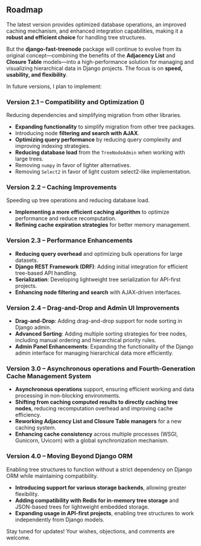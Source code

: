 ## Roadmap
The latest version provides optimized database operations, an improved caching mechanism, and enhanced integration capabilities, making it a **robust and efficient choice** for handling tree structures.

But the **django-fast-treenode** package will continue to evolve from its original concept—combining the benefits of the **Adjacency List** and **Closure Table** models—into a high-performance solution for managing and visualizing hierarchical data in Django projects. The focus is on **speed, usability, and flexibility**.

In future versions, I plan to implement:

### **Version 2.1 – Compatibility and Optimization** ()
Reducing dependencies and simplifying migration from other libraries.

- **Expanding functionality** to simplify migration from other tree packages.
- Introducing node **filtering and search with AJAX**.
- **Optimizing query performance** by reducing query complexity and improving indexing strategies.
- **Reducing database load** from the `TreeNodeAdmin` when working with large trees.
- Removing `numpy` in favor of lighter alternatives.
- Removing `Select2` in favor of light custom select2-like implementation.

### **Version 2.2 – Caching Improvements**
Speeding up tree operations and reducing database load.

- **Implementing a more efficient caching algorithm** to optimize performance and reduce recomputation.
- **Refining cache expiration strategies** for better memory management.

### **Version 2.3 – Performance Enhancements**
- **Reducing query overhead** and optimizing bulk operations for large datasets.
- **Django REST Framework (DRF)**: Adding initial integration for efficient tree-based API handling.
- **Serialization**: Developing lightweight tree serialization for API-first projects.
- **Enhancing node filtering and search** with AJAX-driven interfaces.

### **Version 2.4 – Drag-and-Drop and Admin UI Improvements**
- **Drag-and-Drop**: Adding drag-and-drop support for node sorting in Django admin.
- **Advanced Sorting**: Adding multiple sorting strategies for tree nodes, including manual ordering and hierarchical priority rules.
- **Admin Panel Enhancements**: Expanding the functionality of the Django admin interface for managing hierarchical data more efficiently.

### **Version 3.0 – Asynchronous operations and Fourth-Generation Cache Management System**
- **Asynchronous operations** support, ensuring efficient working and data processing in non-blocking environments.
- **Shifting from caching computed results to directly caching tree nodes**, reducing recomputation overhead and improving cache efficiency.
- **Reworking Adjacency List and Closure Table managers** for a new caching system.
- **Enhancing cache consistency** across multiple processes (WSGI, Gunicorn, Uvicorn) with a global synchronization mechanism.

### **Version 4.0 – Moving Beyond Django ORM**
Enabling tree structures to function without a strict dependency on Django ORM while maintaining compatibility.
- **Introducing support for various storage backends**, allowing greater flexibility.
- **Adding compatibility with Redis for in-memory tree storage** and JSON-based trees for lightweight embedded storage.
- **Expanding usage in API-first projects**, enabling tree structures to work independently from Django models.

Stay tuned for updates!
Your wishes, objections, and comments are welcome.
